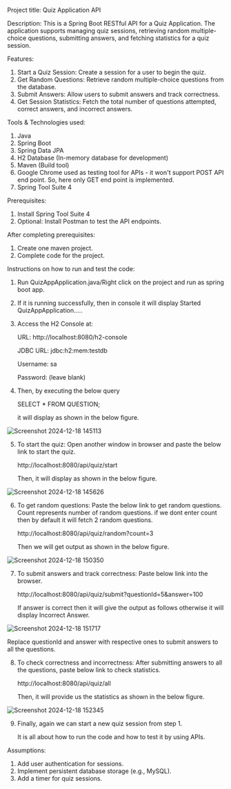 Project title: Quiz Application API

Description: This is a Spring Boot RESTful API for a Quiz Application. The application supports managing quiz sessions, retrieving random multiple-choice questions, submitting answers, and fetching statistics for a quiz session.

Features:
1. Start a Quiz Session: Create a session for a user to begin the quiz.
2. Get Random Questions: Retrieve random multiple-choice questions from the database.
3. Submit Answers: Allow users to submit answers and track correctness.
4. Get Session Statistics: Fetch the total number of questions attempted, correct answers, and incorrect answers.

Tools & Technologies used:
1. Java
2. Spring Boot
3. Spring Data JPA
4. H2 Database (In-memory database for development)
5. Maven (Build tool)
6. Google Chrome used as testing tool for APIs - it won't support POST API end point. So, here only GET end point is implemented.
7. Spring Tool Suite 4
   
Prerequisites:
1. Install Spring Tool Suite 4
3. Optional: Install Postman to test the API endpoints.
   
After completing prerequisites:
1. Create one maven project.
2. Complete code for the project.

Instructions on how to run and test the code:
1. Run QuizAppApplication.java/Right click on the project and run as spring boot app.
2. If it is running successfully, then in console it will display Started QuizAppApplication.....
3. Access the H2 Console at:
   
   URL: http://localhost:8080/h2-console

   JDBC URL: jdbc:h2:mem:testdb

   Username: sa

   Password: (leave blank)

4. Then, by executing the below query

   SELECT * FROM QUESTION;

   it will display as shown in the below figure.

![Screenshot 2024-12-18 145113](https://github.com/user-attachments/assets/77e0ac06-7319-445e-a98c-b42d4a634042)

5. To start the quiz: Open another window in browser and paste the below link to start the quiz.

   http://localhost:8080/api/quiz/start

   Then, it will display as shown in the below figure.

![Screenshot 2024-12-18 145626](https://github.com/user-attachments/assets/c44c262f-3371-41fc-aef4-178079dd202f)

6. To get random questions: Paste the below link to get random questions. Count represents number of random questions. if we dont enter count then by default it will fetch 2 random questions.

   http://localhost:8080/api/quiz/random?count=3

   Then we will get output as shown in the below figure.

![Screenshot 2024-12-18 150350](https://github.com/user-attachments/assets/1227797a-b754-4ff3-a2ee-05322f2f8e02)

7. To submit answers and track correctness: Paste below link into the browser.

   http://localhost:8080/api/quiz/submit?questionId=5&answer=100

   If answer is correct then it will give the output as follows otherwise it will display Incorrect Answer.

![Screenshot 2024-12-18 151717](https://github.com/user-attachments/assets/e7ba8cec-7a4b-4fc7-a942-5d37fa6092ca)

   Replace questionId and answer with respective ones to submit answers to all the questions.

8. To check correctness and incorrectness: After submitting answers to all the questions, paste below link to check statistics.

   http://localhost:8080/api/quiz/all

   Then, it will provide us the statistics as shown in the below figure.

![Screenshot 2024-12-18 152345](https://github.com/user-attachments/assets/0c10e626-8c9b-461b-8e9f-2237429170d9)

9. Finally, again we can start a new quiz session from step 1.

   It is all about how to run the code and how to test it by using APIs.

Assumptions:
1. Add user authentication for sessions.
2. Implement persistent database storage (e.g., MySQL).
3. Add a timer for quiz sessions.





















